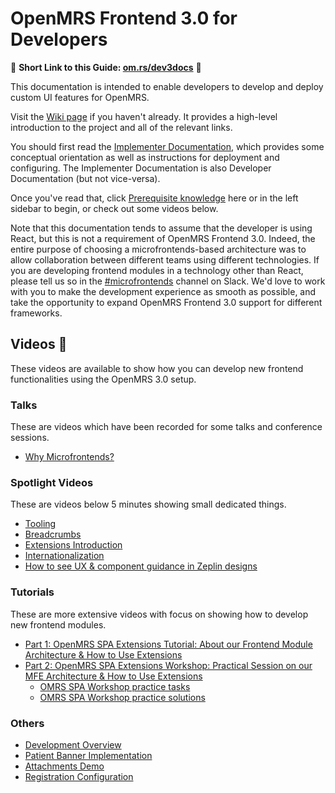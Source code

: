 # OpenMRS Frontend 3.0 for Developers

<!--
 
This documentation follows the Google developer documentation style guide:
    https://developers.google.com/style
  
  Please give it a read and write accordingly.

  Canonical names:
    - "frontend module": any "-app" package
    - "microfrontends": the generic architecture concept
    - "OpenMRS Frontend 3.0": the OpenMRS framework for frontend modules
    - "the OpenMRS CI server": dev3.openmrs.org
    - "community-managed frontend modules": what it sounds like. Doesn't necessarily include
        everything published to the `openmrs` NPM org.

  Other notes:
    - Use Title Case for sidebar links and page titles.
    - Use line breaks. Try and keep line length below 100 characters.
    - Links between different documentation pages must work in the GitHub UI
        (in addition to Docsify). This means that they must be relative and
        suffixed with `.md`.
          Bad: `/main/state`
          Good: `../main/state.md`
    - Right now, it's okay to assume devs are using React. When possible,
        please do include framework-agnostic examples. Keep in mind that at
        some point in the future it may make sense to refactor these docs to
        be less React-centric.
  -->

:link:	**Short Link to this Guide: [om.rs/dev3docs](https://om.rs/dev3docs)** :link:	

This documentation is intended to enable developers to develop and deploy
custom UI features for OpenMRS.

Visit the
[Wiki page](https://wiki.openmrs.org/display/projects/OpenMRS+3.0%3A+A+Frontend+Framework+that+enables+collaboration+and+better+User+Experience)
if you haven't already. It provides a high-level
introduction to the project and all of the relevant links.

You should first read the
[Implementer Documentation](https://wiki.openmrs.org/display/projects/3.x+Implementer+Documentation),
which provides some conceptual orientation as well as instructions for deployment
and configuring. The Implementer Documentation is also Developer Documentation
(but not vice-versa).

Once you've read that, click [Prerequisite knowledge](getting_started/prerequisites.md)
here or in the left sidebar to begin, or check out some videos below.

Note that this documentation tends to assume that the developer is using React,
but this is not a requirement of OpenMRS Frontend 3.0. Indeed, the entire purpose
of choosing a microfrontends-based architecture was to allow collaboration between
different teams using different technologies. If you are developing
frontend modules in a technology other than React, please tell us so in the
[#microfrontends](https://openmrs.slack.com/archives/CHP5QAE5R) channel on Slack.
We'd love to work with you to make the development experience as smooth as possible,
and take the opportunity to expand OpenMRS Frontend 3.0 support for different
frameworks.

## Videos 🎥

These videos are available to show how you can develop new frontend functionalities using the OpenMRS 3.0 setup.

### Talks 

These are videos which have been recorded for some talks and conference sessions.

- [Why Microfrontends?](https://youtu.be/XDIIuM7Ffas)

### Spotlight Videos

These are videos below 5 minutes showing small dedicated things.

- [Tooling](https://youtu.be/KDC8DwPWwjc)
- [Breadcrumbs](https://youtu.be/Rq4QGSF9r2M)
- [Extensions Introduction](https://youtu.be/crdEL91oBGs)
- [Internationalization](https://youtu.be/1pLUi47BIBo)
- [How to see UX & component guidance in Zeplin designs](https://www.youtube.com/watch?v=SjluEGDH4LU&feature=youtu.be&ab_channel=OpenMRS)

### Tutorials

These are more extensive videos with focus on showing how to develop new frontend modules.

- [Part 1: OpenMRS SPA Extensions Tutorial: About our Frontend Module Architecture & How to Use Extensions](https://iu.mediaspace.kaltura.com/media/t/1_e7kvnx9t?st=702) 
- [Part 2: OpenMRS SPA Extensions Workshop: Practical Session on our MFE Architecture & How to Use Extensions](https://iu.mediaspace.kaltura.com/media/t/1_iaq63mfd?st=282)
   - [OMRS SPA Workshop practice tasks](https://github.com/openmrs/openmrs-esm-testresults/tree/feature/workshop)
   - [OMRS SPA Workshop practice solutions](https://github.com/openmrs/openmrs-esm-testresults/tree/feature/workshop-solutions)


### Others

- [Development Overview](https://youtu.be/aIi1t5o7agI)
- [Patient Banner Implementation](https://youtu.be/3AoxdCjXbys)
- [Attachments Demo](https://youtu.be/Vm6sWV55nBQ)
- [Registration Configuration](https://youtu.be/PA9IiNgHAq8)
